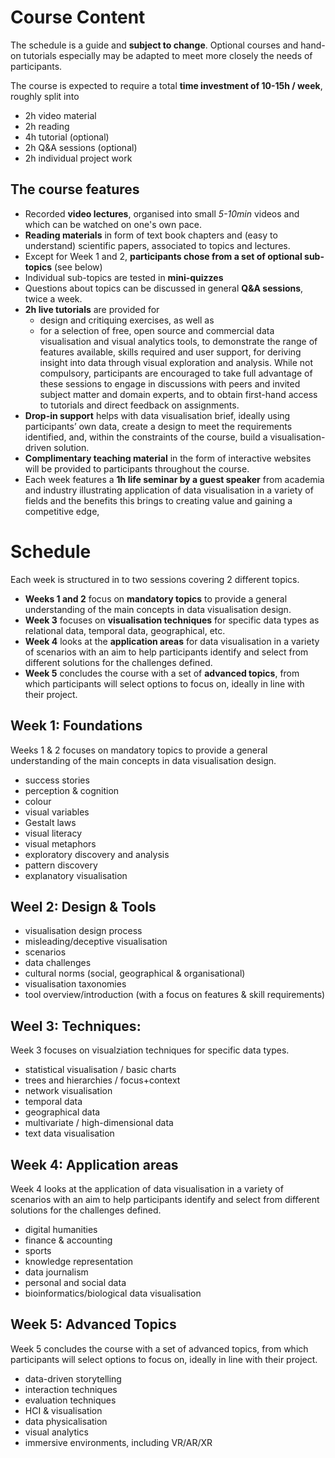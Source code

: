 # Course Content

The schedule is a guide and **subject to change**. Optional courses and hand-on tutorials especially may be adapted to meet more closely the needs of participants. 

The course is expected to require a total __time investment of 10-15h / week__, roughly split into

* 2h video material
* 2h reading
* 4h tutorial (optional)
* 2h Q&A sessions (optional)
* 2h individual project work

## The course features ## 

* Recorded __video lectures__, organised into small _5-10min_ videos and which can be watched on one's own pace. 
* __Reading materials__ in form of text book chapters and (easy to understand) scientific papers, associated to topics and lectures.  
* Except for Week 1 and 2, __participants chose from a set of optional sub-topics__ (see below)
* Individual sub-topics are tested in __mini-quizzes__ 
* Questions about topics can be discussed in general __Q&A sessions__, twice a week. 
* __2h live tutorials__ are provided for 
  * design and critiquing exercises, as well as
  * for a selection of free, open source and commercial data visualisation and visual analytics tools, to demonstrate the range of features available, skills required and user support, for deriving insight into data through visual exploration and analysis. While not compulsory, participants are encouraged to take full advantage of these sessions to engage in discussions with peers and invited subject matter and domain experts, and to obtain first-hand access to tutorials and direct feedback on assignments.
* __Drop-in support__ helps with data visualisation brief, ideally using participants’ own data, create a design to meet the requirements identified, and, within the constraints of the course, build a visualisation-driven solution.
* __Complimentary teaching material__ in the form of interactive websites will be provided to participants throughout the course.
* Each week features a __1h life seminar by a guest speaker__ from academia and industry illustrating application of data visualisation in a variety of fields and the benefits this brings to creating value and gaining a competitive edge,

# Schedule

Each week is structured in to two sessions covering 2 different topics.

* __Weeks 1 and 2__ focus on __mandatory topics__ to provide a general understanding of the main concepts in data visualisation design.  
* __Week 3__ focuses on __visualisation techniques__ for specific data types as relational data, temporal data, geographical, etc.
* __Week 4__ looks at the __application areas__ for data visualisation in a variety of scenarios with an aim to help participants identify and select from different solutions for the challenges defined.
* __Week 5__ concludes the course with a set of __advanced topics__, from which participants will select options to focus on, ideally in line with their project. 

## Week 1: Foundations

Weeks 1 & 2 focuses on mandatory topics to provide a general understanding of the main concepts in data visualisation design. 

* success stories
* perception &amp; cognition
* colour
* visual variables
* Gestalt laws
* visual literacy
* visual metaphors
* exploratory discovery and analysis
* pattern discovery
* explanatory visualisation


## Weel 2: Design & Tools

* visualisation design process
* misleading/deceptive visualisation
* scenarios
* data challenges
* cultural norms (social, geographical &amp; organisational)
* visualisation taxonomies
* tool overview/introduction (with a focus on features &amp; skill requirements)


## Weel 3: Techniques:

Week 3 focuses on visualziation techniques for specific data types.

* statistical visualisation / basic charts
* trees and hierarchies / focus+context
* network visualisation
* temporal data 
* geographical data 
* multivariate / high-dimensional data
* text data visualisation


## Week 4: Application areas

Week 4 looks at the application of data visualisation in a variety of scenarios with an aim to help participants identify and select from different solutions for the challenges defined.

* digital humanities
* finance &amp; accounting
* sports
* knowledge representation
* data journalism 
* personal and social data
* bioinformatics/biological data visualisation


## Week 5: Advanced Topics

Week 5 concludes the course with a set of advanced topics, from which participants will select options to focus on, ideally in line with their project. 

* data-driven storytelling
* interaction techniques
* evaluation techniques
* HCI &amp; visualisation
* data physicalisation
* visual analytics
* immersive environments, including VR/AR/XR
